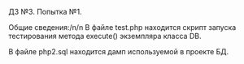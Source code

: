 ﻿
 ДЗ №3. Попытка №1.
 
 Общие сведения:/n/n
В файле test.php находится скрипт запуска тестирования метода execute() экземпляра класса DB.

В файле php2.sql находится дамп используемой в проекте БД.
